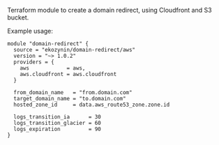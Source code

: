 Terraform module to create a domain redirect, using Cloudfront and S3 bucket.

Example usage:

```hcl
module "domain-redirect" {
  source = "ekozynin/domain-redirect/aws"
  version = "~> 1.0.2"
  providers = {
    aws            = aws,
    aws.cloudfront = aws.cloudfront
  }

  from_domain_name   = "from.domain.com"
  target_domain_name = "to.domain.com"
  hosted_zone_id     = data.aws_route53_zone.zone.id

  logs_transition_ia      = 30
  logs_transition_glacier = 60
  logs_expiration         = 90
}
```
